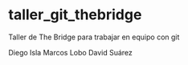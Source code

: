 # taller_git_thebridge
Taller de The Bridge para trabajar en equipo con git

Diego Isla
Marcos Lobo
David Suárez 
